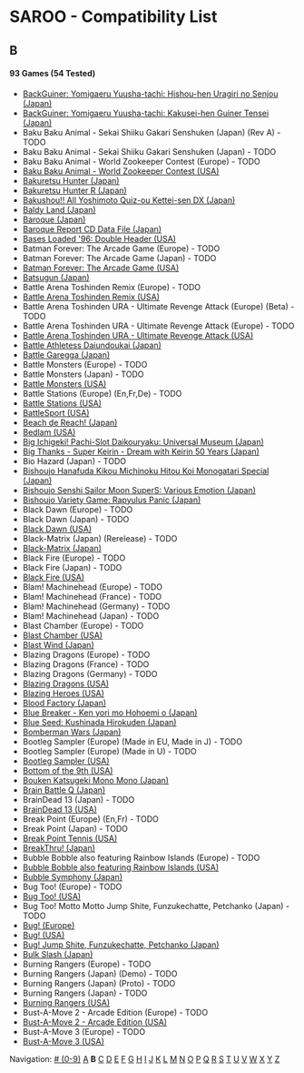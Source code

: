 # SAROO - Compatibility List

## B

#### 93 Games (54 Tested)

- [BackGuiner: Yomigaeru Yuusha-tachi: Hishou-hen Uragiri no Senjou (Japan)](../../Regions/Japan/T-19907G/01/README.md)
- [BackGuiner: Yomigaeru Yuusha-tachi: Kakusei-hen Guiner Tensei (Japan)](../../Regions/Japan/T-19906G/01/README.md)
- Baku Baku Animal - Sekai Shiiku Gakari Senshuken (Japan) (Rev A) - TODO
- Baku Baku Animal - Sekai Shiiku Gakari Senshuken (Japan) - TODO
- Baku Baku Animal - World Zookeeper Contest (Europe) - TODO
- [Baku Baku Animal - World Zookeeper Contest (USA)](../../Regions/USA/MK-81501/01/README.md)
- [Bakuretsu Hunter (Japan)](../../Regions/Japan/T-22402G/01/README.md)
- [Bakuretsu Hunter R (Japan)](../../Regions/Japan/T-24903G/01/README.md)
- [Bakushou!! All Yoshimoto Quiz-ou Kettei-sen DX (Japan)](../../Regions/Japan/T-20001G/01/README.md)
- [Baldy Land (Japan)](../../Regions/Japan/T-20608G/01/README.md)
- [Baroque (Japan)](../../Regions/Japan/T-33901G/01/README.md)
- [Baroque Report CD Data File (Japan)](../../Regions/Japan/6106848/01/README.md)
- [Bases Loaded '96: Double Header (USA)](../../Regions/USA/T-5703H/01/README.md)
- Batman Forever: The Arcade Game (Europe) - TODO
- Batman Forever: The Arcade Game (Japan) - TODO
- [Batman Forever: The Arcade Game (USA)](../../Regions/USA/T-8140H/01/README.md)
- [Batsugun (Japan)](../../Regions/Japan/T-1248G/01/README.md)
- Battle Arena Toshinden Remix (Europe) - TODO
- [Battle Arena Toshinden Remix (USA)](../../Regions/USA/MK-81029/01/README.md)
- Battle Arena Toshinden URA - Ultimate Revenge Attack (Europe) (Beta) - TODO
- Battle Arena Toshinden URA - Ultimate Revenge Attack (Europe) - TODO
- [Battle Arena Toshinden URA - Ultimate Revenge Attack (USA)](../../Regions/USA/MK-81054/01/README.md)
- [Battle Athletess Daiundoukai (Japan)](../../Regions/Japan/T-24601G/01/README.md)
- [Battle Garegga (Japan)](../../Regions/Japan/T-10627G/01/README.md)
- Battle Monsters (Europe) - TODO
- Battle Monsters (Japan) - TODO
- [Battle Monsters (USA)](../../Regions/USA/T-8137H/01/README.md)
- Battle Stations (Europe) (En,Fr,De) - TODO
- [Battle Stations (USA)](../../Regions/USA/T-5021H/01/README.md)
- [BattleSport (USA)](../../Regions/USA/T-8149H/01/README.md)
- [Beach de Reach! (Japan)](../../Regions/Japan/T-29004G/01/README.md)
- [Bedlam (USA)](../../Regions/USA/T-25407H45/01/README.md)
- [Big Ichigeki! Pachi-Slot Daikouryaku: Universal Museum (Japan)](../../Regions/Japan/T-16704G/01/README.md)
- [Big Thanks - Super Keirin - Dream with Keirin 50 Years (Japan)](../../Regions/Japan/6106987/01/README.md)
- Bio Hazard (Japan) - TODO
- [Bishoujo Hanafuda Kikou Michinoku Hitou Koi Monogatari Special (Japan)](../../Regions/Japan/T-36701G/01/README.md)
- [Bishoujo Senshi Sailor Moon SuperS: Various Emotion (Japan)](../../Regions/Japan/T-15701G/01/README.md)
- [Bishoujo Variety Game: Rapyulus Panic (Japan)](../../Regions/Japan/T-21503G/01/README.md)
- Black Dawn (Europe) - TODO
- Black Dawn (Japan) - TODO
- [Black Dawn (USA)](../../Regions/USA/T-7027H/01/README.md)
- Black-Matrix (Japan) (Rerelease) - TODO
- [Black-Matrix (Japan)](../../Regions/Japan/T-20113G/01/README.md)
- Black Fire (Europe) - TODO
- Black Fire (Japan) - TODO
- [Black Fire (USA)](../../Regions/USA/MK-81003/01/README.md)
- Blam! Machinehead (Europe) - TODO
- Blam! Machinehead (France) - TODO
- Blam! Machinehead (Germany) - TODO
- Blam! Machinehead (Japan) - TODO
- Blast Chamber (Europe) - TODO
- [Blast Chamber (USA)](../../Regions/USA/T-13003H/01/README.md)
- [Blast Wind (Japan)](../../Regions/Japan/T-1810G/01/README.md)
- Blazing Dragons (Europe) - TODO
- Blazing Dragons (France) - TODO
- Blazing Dragons (Germany) - TODO
- [Blazing Dragons (USA)](../../Regions/USA/T-15907H/01/README.md)
- [Blazing Heroes (USA)](../../Regions/USA/MK-81303/01/README.md)
- [Blood Factory (Japan)](../../Regions/Japan/T-12504G/01/README.md)
- [Blue Breaker - Ken yori mo Hohoemi o (Japan)](../../Regions/Japan/T-4315G/01/README.md)
- [Blue Seed: Kushinada Hirokuden (Japan)](../../Regions/Japan/GS-9014/01/README.md)
- [Bomberman Wars (Japan)](../../Regions/Japan/T-14320G/01/README.md)
- Bootleg Sampler (Europe) (Made in EU, Made in J) - TODO
- Bootleg Sampler (Europe) (Made in U) - TODO
- [Bootleg Sampler (USA)](../../Regions/USA/MK-81031/01/README.md)
- [Bottom of the 9th (USA)](../../Regions/USA/T-9505H/01/README.md)
- [Bouken Katsugeki Mono Mono (Japan)](../../Regions/Japan/T-21508G/01/README.md)
- [Brain Battle Q (Japan)](../../Regions/Japan/T-25701G/01/README.md)
- BrainDead 13 (Japan) - TODO
- [BrainDead 13 (USA)](../../Regions/USA/T-12103H/01/README.md)
- Break Point (Europe) (En,Fr) - TODO
- Break Point (Japan) - TODO
- [Break Point Tennis (USA)](../../Regions/USA/T-8145H/01/README.md)
- [BreakThru! (Japan)](../../Regions/Japan/T-21501G/01/README.md)
- Bubble Bobble also featuring Rainbow Islands (Europe) - TODO
- [Bubble Bobble also featuring Rainbow Islands (USA)](../../Regions/USA/T-8131H/01/README.md)
- [Bubble Symphony (Japan)](../../Regions/Japan/T-19905G/01/README.md)
- Bug Too! (Europe) - TODO
- [Bug Too! (USA)](../../Regions/USA/MK-81040/01/README.md)
- Bug Too! Motto Motto Jump Shite, Funzukechatte, Petchanko (Japan) - TODO
- [Bug! (Europe)](../../Regions/Europe/MK-81004/01/README.md)
- [Bug! (USA)](../../Regions/USA/GM-81004/01/README.md)
- [Bug! Jump Shite, Funzukechatte, Petchanko (Japan)](../../Regions/Japan/GS-9063/01/README.md)
- [Bulk Slash (Japan)](../../Regions/Japan/T-14310G/01/README.md)
- Burning Rangers (Europe) - TODO
- Burning Rangers (Japan) (Demo) - TODO
- Burning Rangers (Japan) (Proto) - TODO
- Burning Rangers (Japan) - TODO
- [Burning Rangers (USA)](../../Regions/USA/MK-81803/01/README.md)
- Bust-A-Move 2 - Arcade Edition (Europe) - TODO
- [Bust-A-Move 2 - Arcade Edition (USA)](../../Regions/USA/T-8132H/01/README.md)
- Bust-A-Move 3 (Europe) - TODO
- [Bust-A-Move 3 (USA)](../../Regions/USA/T-31103H/01/README.md)

Navigation:
[# (0-9)](./09.md) [A](./A.md) **B** [C](./C.md) [D](./D.md) [E](./E.md) [F](./F.md) [G](./G.md) [H](./H.md) [I](./I.md) [J](./J.md) [K](./K.md) [L](./L.md) [M](./M.md) [N](./N.md) [O](./O.md) [P](./P.md) [Q](./Q.md) [R](./R.md) [S](./S.md) [T](./T.md) [U](./U.md) [V](./V.md) [W](./W.md) [X](./X.md) [Y](./Y.md) [Z](./Z.md)
